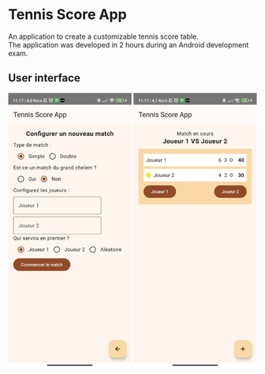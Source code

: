 # Tennis Score App

An application to create a customizable tennis score table.  
The application was developed in 2 hours during an Android development exam.

## User interface

<div align="center">
    <img src="./images/ui_tennis_1.jpg" alt="Login" width="250"/>
    <img src="./images/ui_tennis_2.jpg" alt="Login" width="250"/>
</div>
